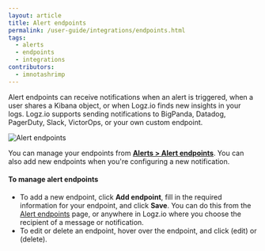 ```yaml
---
layout: article
title: Alert endpoints
permalink: /user-guide/integrations/endpoints.html
tags:
  - alerts
  - endpoints
  - integrations
contributors:
  - imnotashrimp
---
```


Alert endpoints can receive notifications when an alert is triggered,
when a user shares a Kibana object,
or when Logz.io finds new insights in your logs.
Logz.io supports sending notifications to
BigPanda, Datadog, PagerDuty, Slack, VictorOps, or your own custom endpoint.

![Alert endpoints]({{site.baseurl}}/images/alerts/alerts--alert-endpoints.png)

You can manage your endpoints
from [**Alerts > Alert endpoints**](https://app.logz.io/#/dashboard/alerts/endpoints).
You can also add new endpoints when you're configuring a new notification.

#### To manage alert endpoints

* To add a new endpoint,
  click **Add endpoint**,
  fill in the required information for your endpoint,
  and click **Save**.
  You can do this from the [Alert endpoints](https://app.logz.io/#/dashboard/alerts/endpoints) page,
  or anywhere in Logz.io where you choose the recipient of a message or notification.
* To edit or delete an endpoint,
  hover over the endpoint,
  and click <i class="li li-pencil"></i> (edit)
  or <i class="li li-trash"></i> (delete).